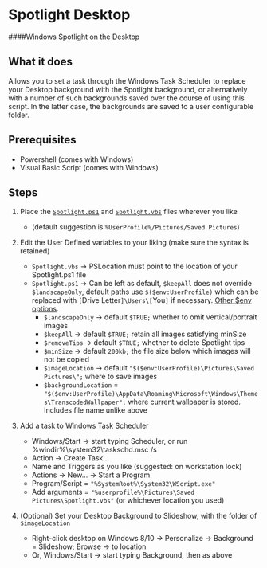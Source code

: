 # Spotlight Desktop
####Windows Spotlight on the Desktop

## What it does
Allows you to set a task through the Windows Task Scheduler to replace your Desktop background with the Spotlight background, or alternatively with a number of such backgrounds saved over the course of using this script. In the latter case, the backgrounds are saved to a user configurable folder.

## Prerequisites
* Powershell (comes with Windows)
* Visual Basic Script (comes with Windows)

## Steps
1. Place the [`Spotlight.ps1`](./Spotlight.ps1) and [`Spotlight.vbs`](./Spotlight.vbs) files wherever you like
   * (default suggestion is `%UserProfile%/Pictures/Saved Pictures`)  

2. Edit the User Defined variables to your liking (make sure the syntax is retained)
   * `Spotlight.vbs` -> PSLocation must point to the location of your Spotlight.ps1 file
   * `Spotlight.ps1` -> Can be left as default, `$keepAll` does not override `$landscapeOnly`, default paths use `$($env:UserProfile)` which can be replaced with `[`Drive Letter`]\Users\[`You`]` if necessary. [Other $env options](http://www.computerperformance.co.uk/powershell/powershell_environmental_variables.htm).
     * `$landscapeOnly` -> default `$TRUE;` whether to omit vertical/portrait images
     * `$keepAll` -> default `$TRUE;` retain all images satisfying minSize
     * `$removeTips` -> default `$TRUE;` whether to delete Spotlight tips
     * `$minSize` -> default `200kb;` the file size below which images will not be copied
     * `$imageLocation` -> default `"$($env:UserProfile)\Pictures\Saved Pictures\";` where to save images 
     * `$backgroundLocation` = `"$($env:UserProfile)\AppData\Roaming\Microsoft\Windows\Themes\TranscodedWallpaper";` where current wallpaper is stored. Includes file name unlike above  

3. Add a task to Windows Task Scheduler
   * Windows/Start -> start typing Scheduler, or run %windir%\system32\taskschd.msc /s
   * Action -> Create Task...
   * Name and Triggers as you like (suggested: on workstation lock)
   * Actions -> New... -> Start a Program
   * Program/Script = `"%SystemRoot%\System32\WScript.exe"`
   * Add arguments = `"%userprofile%\Pictures\Saved Pictures\Spotlight.vbs"` (or whichever location you used)  

4. (Optional) Set your Desktop Background to Slideshow, with the folder of `$imageLocation`
   * Right-click desktop on Windows 8/10 -> Personalize -> Background = Slideshow; Browse -> to location
   * Or, Windows/Start -> start typing Background, then as above 

